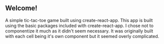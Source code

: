## Welcome!

A simple tic-tac-toe game built using create-react-app.
This app is built using the basic packages included with create-react-app.  I chose not to componentize it much as it didn't seem necessary.  It was originally built with each cell being it's own component but it seemed overly complicated.
